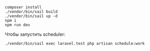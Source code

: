 
```
composer install
./vendor/bin/sail build
./vendor/bin/sail up -d
npm i
npm run dev
```

Чтобы запустить scheduler:

```
./vendor/bin/sail exec laravel.test php artisan schedule:work
```
